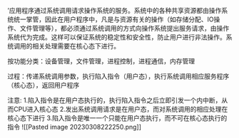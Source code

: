 ’应用程序通过系统调用请求操作系统的服务。系统中的各种共享资源都由操作系统统一掌管，因此在用户程序中，凡是与资源有关的操作（如存储分配、IO操作、文件管理等），都必须通过系统调用的方式向操作系统提出服务请求，由操作系统代为完成。这样可以保证系统的稳定性和安全性，防止用户进行非法操作。系统调用的相关处理需要在核心态下进行。

按功能分类：设备管理，文件管理，进程控制，进程通信，内存管理

过程：传递系统调用参数，执行陷入指令（用户态），执行系统调用相应服务程序（核心态），返回用户程序

注意:
1.陷入指令是在用户态执行的，执行陷入指令之后立即引发一个内中断，从而CPU进入核心态
2.发出系统调用请求是在用户态，而对系统调用的相应处理在核心态下进行
3.陷入指令是唯一一个只能在用户态执行，而不可在核心态执行的指令
![[Pasted image 20230308222250.png]]